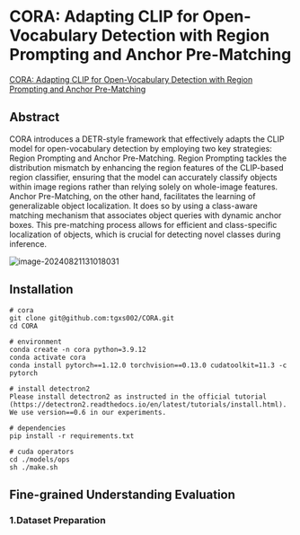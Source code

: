# CORA: Adapting CLIP for Open-Vocabulary Detection with Region Prompting and Anchor Pre-Matching

[CORA: Adapting CLIP for Open-Vocabulary Detection with Region Prompting and Anchor Pre-Matching](https://arxiv.org/abs/2303.13076)

## Abstract

CORA introduces a DETR-style framework that effectively adapts the CLIP model for open-vocabulary detection by employing two key strategies: Region Prompting and Anchor Pre-Matching.   Region Prompting tackles the distribution mismatch by enhancing the region features of the CLIP-based region classifier, ensuring that the model can accurately classify objects within image regions rather than relying solely on whole-image features.   Anchor Pre-Matching, on the other hand, facilitates the learning of generalizable object localization.  It does so by using a class-aware matching mechanism that associates object queries with dynamic anchor boxes.  This pre-matching process allows for efficient and class-specific localization of objects, which is crucial for detecting novel classes during inference.

![image-20240821131018031](C:\Users\Yangshuai\AppData\Roaming\Typora\typora-user-images\image-20240821131018031.png)

## Installation

```
# cora
git clone git@github.com:tgxs002/CORA.git
cd CORA

# environment
conda create -n cora python=3.9.12
conda activate cora
conda install pytorch==1.12.0 torchvision==0.13.0 cudatoolkit=11.3 -c pytorch

# install detectron2
Please install detectron2 as instructed in the official tutorial (https://detectron2.readthedocs.io/en/latest/tutorials/install.html). We use version==0.6 in our experiments.

# dependencies
pip install -r requirements.txt

# cuda operators
cd ./models/ops
sh ./make.sh
```

## Fine-grained Understanding Evaluation

### 1.Dataset Preparation

